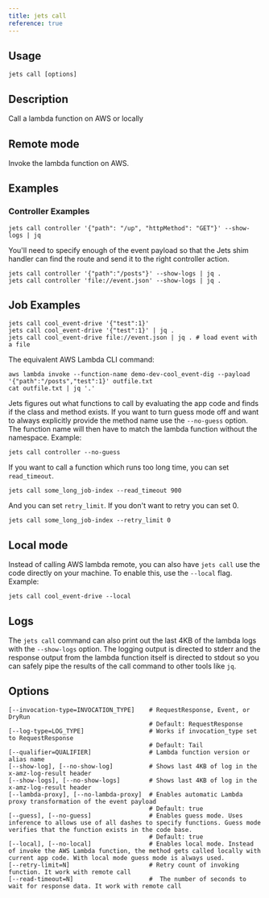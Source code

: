 ```yaml
---
title: jets call
reference: true
---
```


## Usage

    jets call [options]

## Description

Call a lambda function on AWS or locally

## Remote mode

Invoke the lambda function on AWS.

## Examples

### Controller Examples

    jets call controller '{"path": "/up", "httpMethod": "GET"}' --show-logs | jq

You'll need to specify enough of the event payload so that the Jets shim handler can find the route and send it to the right controller action.

    jets call controller '{"path":"/posts"}' --show-logs | jq .
    jets call controller 'file://event.json' --show-logs | jq .

## Job Examples

    jets call cool_event-drive '{"test":1}'
    jets call cool_event-drive '{"test":1}' | jq .
    jets call cool_event-drive file://event.json | jq . # load event with a file


The equivalent AWS Lambda CLI command:

    aws lambda invoke --function-name demo-dev-cool_event-dig --payload '{"path":"/posts","test":1}' outfile.txt
    cat outfile.txt | jq '.'

Jets figures out what functions to call by evaluating the app code and finds if the class and method exists.  If you want to turn guess mode off and want to always explicitly provide the method name use the `--no-guess` option.  The function name will then have to match the lambda function without the namespace. Example:

    jets call controller --no-guess

If you want to call a function which runs too long time, you can set `read_timeout`.

    jets call some_long_job-index --read_timeout 900

And you can set `retry_limit`. If you don't want to retry you can set 0.

    jets call some_long_job-index --retry_limit 0

## Local mode

Instead of calling AWS lambda remote, you can also have `jets call` use the code directly on your machine.  To enable this, use the `--local` flag. Example:

    jets call cool_event-drive --local

## Logs

The `jets call` command can also print out the last 4KB of the lambda logs with the `--show-logs` option. The logging output is directed to stderr and the response output from the lambda function itself is directed to stdout so you can safely pipe the results of the call command to other tools like `jq`.


## Options

```
[--invocation-type=INVOCATION_TYPE]    # RequestResponse, Event, or DryRun
                                       # Default: RequestResponse
[--log-type=LOG_TYPE]                  # Works if invocation_type set to RequestResponse
                                       # Default: Tail
[--qualifier=QUALIFIER]                # Lambda function version or alias name
[--show-log], [--no-show-log]          # Shows last 4KB of log in the x-amz-log-result header
[--show-logs], [--no-show-logs]        # Shows last 4KB of log in the x-amz-log-result header
[--lambda-proxy], [--no-lambda-proxy]  # Enables automatic Lambda proxy transformation of the event payload
                                       # Default: true
[--guess], [--no-guess]                # Enables guess mode. Uses inference to allows use of all dashes to specify functions. Guess mode verifies that the function exists in the code base.
                                       # Default: true
[--local], [--no-local]                # Enables local mode. Instead of invoke the AWS Lambda function, the method gets called locally with current app code. With local mode guess mode is always used.
[--retry-limit=N]                      # Retry count of invoking function. It work with remote call
[--read-timeout=N]                     #  The number of seconds to wait for response data. It work with remote call
```

